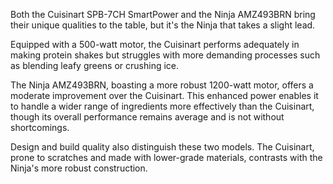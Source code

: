 Both the Cuisinart SPB-7CH SmartPower and the Ninja AMZ493BRN bring their unique qualities to the table, but it's the Ninja that takes a slight lead. 

Equipped with a 500-watt motor, the Cuisinart performs adequately in making protein shakes but struggles with more demanding processes such as blending leafy greens or crushing ice.

The Ninja AMZ493BRN, boasting a more robust 1200-watt motor, offers a moderate improvement over the Cuisinart. This enhanced power enables it to handle a wider range of ingredients more effectively than the Cuisinart, though its overall performance remains average and is not without shortcomings.

Design and build quality also distinguish these two models. The Cuisinart, prone to scratches and made with lower-grade materials, contrasts with the Ninja's more robust construction.